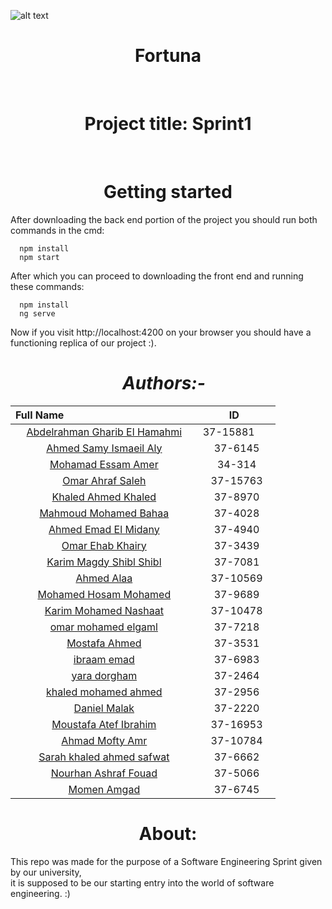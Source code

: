 ![alt text](https://i.imgur.com/5I6MkiW.png)
<h1 align="center">Fortuna</h1>
<br>
<h1 align="center">Project title: Sprint1</h1>
<br>
<h1 align="center">Getting started</h1>
After downloading the back end portion of the project you should run both commands in the cmd:

```
  npm install
  npm start
```

  After which you can proceed to downloading the front end and running these commands:
```
  npm install
  ng serve
```

  Now if you visit http://localhost:4200 on your browser you should have a functioning replica of our project :).


<h1 align="center">  <em>Authors:- </em> </h1>

Full Name                                                  |  ID					   
:---------------------------------------------------------: |:---------------:
[Abdelrahman Gharib El Hamahmi](https://github.com/Hamahmi) |37-15881       
[Ahmed Samy Ismaeil Aly](https://github.com/Ahmedsamy1)     |37-6145
[Mohamad Essam Amer](https://github.com/settings/profile)   |34-314
[Omar Ahraf Saleh](https://github.com/OmarAshrafSaleh)      |37-15763
[Khaled Ahmed Khaled](https://github.com/KhaledAhmed19)     |37-8970
[Mahmoud Mohamed Bahaa](https://github.com/mb4haa)          |37-4028
[Ahmed Emad El Midany](https://github.com/midany)           |37-4940
[Omar Ehab Khairy](https://github.com/duperomar96)          |37-3439
[Karim Magdy Shibl Shibl](https://github.com/karimshibl)    |37-7081
[Ahmed Alaa](https://github.com/AhmedAlaa77)                |37-10569
[Mohamed Hosam Mohamed](https://github.com/Mhosam)          |37-9689
[Karim Mohamed Nashaat](https://github.com/KarimNashaat)    |37-10478
[omar mohamed elgaml](https://github.com/omarelgaml)        |37-7218
[Mostafa Ahmed](https://github.com/MostafaAhmedAbbas)       |37-3531
[ibraam emad](https://github.com/ibraamEmad)                |37-6983
[yara dorgham](https://github.com/YaraDorgham)              |37-2464
[khaled mohamed ahmed](https://github.com/khaledmhassan)    |37-2956
[Daniel Malak](https://github.com/DanielMalak)              |37-2220
[Moustafa Atef Ibrahim](https://github.com/Moustafaatef74)  |37-16953
[Ahmad Mofty Amr](https://github.com/themofty)              |37-10784
[Sarah khaled ahmed safwat](https://github.com/SarahKhaled) |37-6662
[Nourhan Ashraf Fouad](https://github.com/NourhanAshraf)    |37-5066
[Momen Amgad](https://github.com/MomenAmgad)                |37-6745
<h1 align="center"> About: </h1>
<p>This repo was made for the purpose of a Software Engineering Sprint given by our university,
<br>it is supposed to be our starting entry into the world of software engineering. :)</p>
